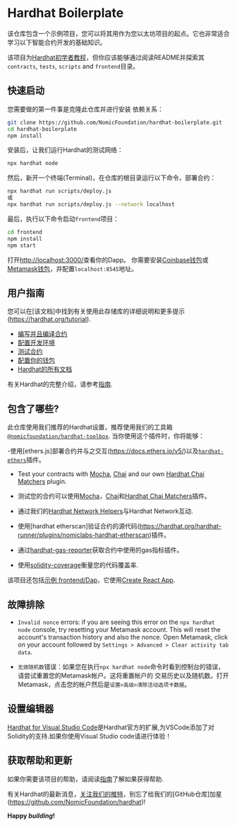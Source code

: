 # Hardhat Boilerplate

该仓库包含一个示例项目，您可以将其用作为您以太坊项目的起点。它也非常适合学习以下智能合约开发的基础知识。

该项目为[Hardhat初学者教程](https://hardhat.org/tutorial)，但你应该能够通过阅读README并探索其
`contracts`, `tests`, `scripts` and `frontend`目录。

## 快速启动

您需要做的第一件事是克隆此仓库并进行安装
依赖关系：

```sh
git clone https://github.com/NomicFoundation/hardhat-boilerplate.git
cd hardhat-boilerplate
npm install
```

安装后，让我们运行Hardhat的测试网络：

```sh
npx hardhat node
```

然后，新开一个终端(Terminal)，在仓库的根目录运行以下命令，部署合约：

```sh
npx hardhat run scripts/deploy.js
或
npx hardhat run scripts/deploy.js --network localhost
```

最后，执行以下命令启动`frontend`项目：

```sh
cd frontend
npm install
npm start
```

打开[http://localhost:3000/](http://localhost:3000/)查看你的Dapp。
你需要安装[Coinbase钱包](https://www.coinbase.com/wallet)或[Metamask钱包](https://metamask.io)，并配置`localhost:8545`地址。

## 用户指南

您可以在[该文档]中找到有关使用此存储库的详细说明和更多提示(https://hardhat.org/tutorial).

- [编写并且编译合约](https://hardhat.org/tutorial/writing-and-compiling-contracts/)
- [配置开发环境](https://hardhat.org/tutorial/setting-up-the-environment/)
- [测试合约](https://hardhat.org/tutorial/testing-contracts/)
- [配置你的钱包](https://hardhat.org/tutorial/boilerplate-project#how-to-use-it)
- [Hardhat的所有文档](https://hardhat.org/docs/)

有关Hardhat的完整介绍，请参考[指南](https://hardhat.org/getting-started/#overview).

## 包含了哪些?

此仓库使用我们推荐的Hardhat设置，推荐使用我们的工具箱[`@nomicfoundation/hardhat-toolbox`](https://hardhat.org/hardhat-runner/plugins/nomicfoundation-hardhat-toolbox). 当你使用这个插件时，你将能够：

-使用[ethers.js]部署合约并与之交互(https://docs.ethers.io/v5/)以及[`hardhat-ethers`](https://hardhat.org/hardhat-runner/plugins/nomiclabs-hardhat-ethers)插件。

- Test your contracts with [Mocha](https://mochajs.org/), [Chai](https://chaijs.com/) and our own [Hardhat Chai Matchers](https://hardhat.org/hardhat-chai-matchers) plugin.

- 测试您的合约可以使用[Mocha](https://mochajs.org/)，[Chai](https://chaijs.com/)和[Hardhat Chai Matchers](https://hardhat.org/hardhat-chai-matchers)插件。

- 通过我们的[Hardhat Network Helpers](https://hardhat.org/hardhat-network-helpers)与Hardhat Network互动.

- 使用[hardhat etherscan]验证合约的源代码(https://hardhat.org/hardhat-runner/plugins/nomiclabs-hardhat-etherscan)插件。

- 通过[hardhat-gas-reporter](https://github.com/cgewecke/hardhat-gas-reporter)获取合约中使用的gas指标插件。

- 使用[solidity-coverage](https://github.com/sc-forks/solidity-coverage)衡量您的代码覆盖率.

该项目还包括[示例 frontend/Dap](./fronted)，它使用[Create React App](https://github.com/facebook/create-react-app).

## 故障排除

- `Invalid nonce` errors: if you are seeing this error on the `npx hardhat node`
  console, try resetting your Metamask account. This will reset the account's
  transaction history and also the nonce. Open Metamask, click on your account
  followed by `Settings > Advanced > Clear activity tab data`.

- `无效随机数`错误：如果您在执行`npx hardhat node`命令时看到控制台的错误，请尝试重置您的Metamask帐户。这将重置帐户的
交易历史以及随机数。打开Metamask，点击您的帐户然后是`设置>高级>清除活动选项卡数据`。

## 设置编辑器

[Hardhat for Visual Studio Code](https://hardhat.org/hardhat-vscode)是Hardhat官方的扩展,为VSCode添加了对Solidity的支持.如果你使用Visual Studio code请进行体验！

## 获取帮助和更新

如果你需要该项目的帮助，请阅读[指南](https://hardhat.org/hardhat-runner/docs/guides/getting-help)了解如果获得帮助.

有关Hardhat的最新消息，[关注我们的推特](https://twitter.com/HardhatHQ)，别忘了给我们的[GitHub仓库]加星(https://github.com/NomicFoundation/hardhat)!


**Happy _building_!**
